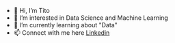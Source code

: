 - 👋 Hi, I’m Tito
- 👀 I’m interested in Data Science and Machine Learning
- 🌱 I’m currently learning about "Data"
- 📫 Connect with me here [Linkedin](https://www.linkedin.com/in/tito-dwi-syahputra/)

<!---
titods/titods is a ✨ special ✨ repository because its `README.md` (this file) appears on your GitHub profile.
You can click the Preview link to take a look at your changes.
--->
